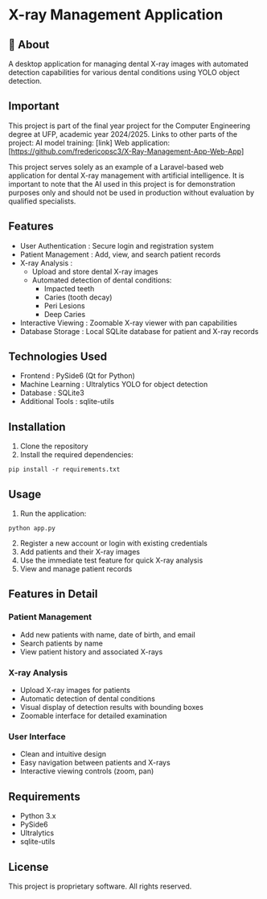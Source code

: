 # X-ray Management Application

## 🦷 About
A desktop application for managing dental X-ray images with automated detection capabilities for various dental conditions using YOLO object detection.

## Important
This project is part of the final year project for the Computer Engineering degree at UFP, academic year 2024/2025.
Links to other parts of the project:
AI model training: [link]
Web application: [https://github.com/fredericopsc3/X-Ray-Management-App-Web-App]

This project serves solely as an example of a Laravel-based web application for dental X-ray management with artificial intelligence. It is important to note that the AI used in this project is for demonstration purposes only and should not be used in production without evaluation by qualified specialists.

## Features
- User Authentication : Secure login and registration system
- Patient Management : Add, view, and search patient records
- X-ray Analysis :
  - Upload and store dental X-ray images
  - Automated detection of dental conditions:
    - Impacted teeth
    - Caries (tooth decay)
    - Peri Lesions
    - Deep Caries
- Interactive Viewing : Zoomable X-ray viewer with pan capabilities
- Database Storage : Local SQLite database for patient and X-ray records
## Technologies Used
- Frontend : PySide6 (Qt for Python)
- Machine Learning : Ultralytics YOLO for object detection
- Database : SQLite3
- Additional Tools : sqlite-utils
## Installation
1. Clone the repository
2. Install the required dependencies:
```
pip install -r requirements.txt
```

## Usage
1. Run the application:
```
python app.py
```
2. Register a new account or login with existing credentials
3. Add patients and their X-ray images
4. Use the immediate test feature for quick X-ray analysis
5. View and manage patient records
## Features in Detail
### Patient Management
- Add new patients with name, date of birth, and email
- Search patients by name
- View patient history and associated X-rays
### X-ray Analysis
- Upload X-ray images for patients
- Automatic detection of dental conditions
- Visual display of detection results with bounding boxes
- Zoomable interface for detailed examination
### User Interface
- Clean and intuitive design
- Easy navigation between patients and X-rays
- Interactive viewing controls (zoom, pan)
## Requirements
- Python 3.x
- PySide6
- Ultralytics
- sqlite-utils
## License
This project is proprietary software. All rights reserved.

